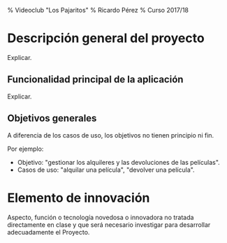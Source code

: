% Videoclub "Los Pajaritos"
% Ricardo Pérez
% Curso 2017/18

# Descripción general del proyecto

Explicar.

## Funcionalidad principal de la aplicación

Explicar.

## Objetivos generales

A diferencia de los casos de uso, los objetivos no tienen principio ni fin.

Por ejemplo:

* Objetivo: "gestionar los alquileres y las devoluciones de las películas".
* Casos de uso: "alquilar una película", "devolver una película".

# Elemento de innovación

Aspecto, función o tecnología novedosa o innovadora no tratada directamente
en clase y que será necesario investigar para desarrollar adecuadamente el
Proyecto.
